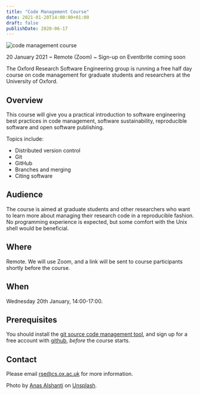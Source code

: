 ```yaml
---
title: "Code Management Course"
date: 2021-01-20T14:00:00+01:00
draft: false
publishDate: 2020-06-17
---
```


![code management course](/images/events/git_github_course_1080.jpg "code management course")

20 January 2021 ~ Remote (Zoom) ~ Sign-up on Eventbrite coming soon


The Oxford Research Software Engineering group is running a free half day course on code management for graduate students and researchers at the University of Oxford.


## Overview

This course will give you a practical introduction to software engineering best practices in code management, software sustainability, reproducible software and open software publishing.

Topics include:

 - Distributed version control
 - Git
 - GitHub
 - Branches and merging
 - Citing software

## Audience

The course is aimed at graduate students and other researchers who want to learn more about managing their research code in a reproducible fashion. No programming experience is expected, but some comfort with the Unix shell would be beneficial.


## Where

Remote. We will use Zoom, and a link will be sent to course participants shortly before the course.


## When

Wednesday 20th January, 14:00-17:00.

## Prerequisites

You should install the [git source code management tool](https://git-scm.com/downloads), and sign up for a free account with [github](https://github.com), _before_ the course starts.


## Contact

Please email rse@cs.ox.ac.uk for more information.

Photo by [Anas Alshanti](https://unsplash.com/@otenteko) on [Unsplash](https://unsplash.com/).

